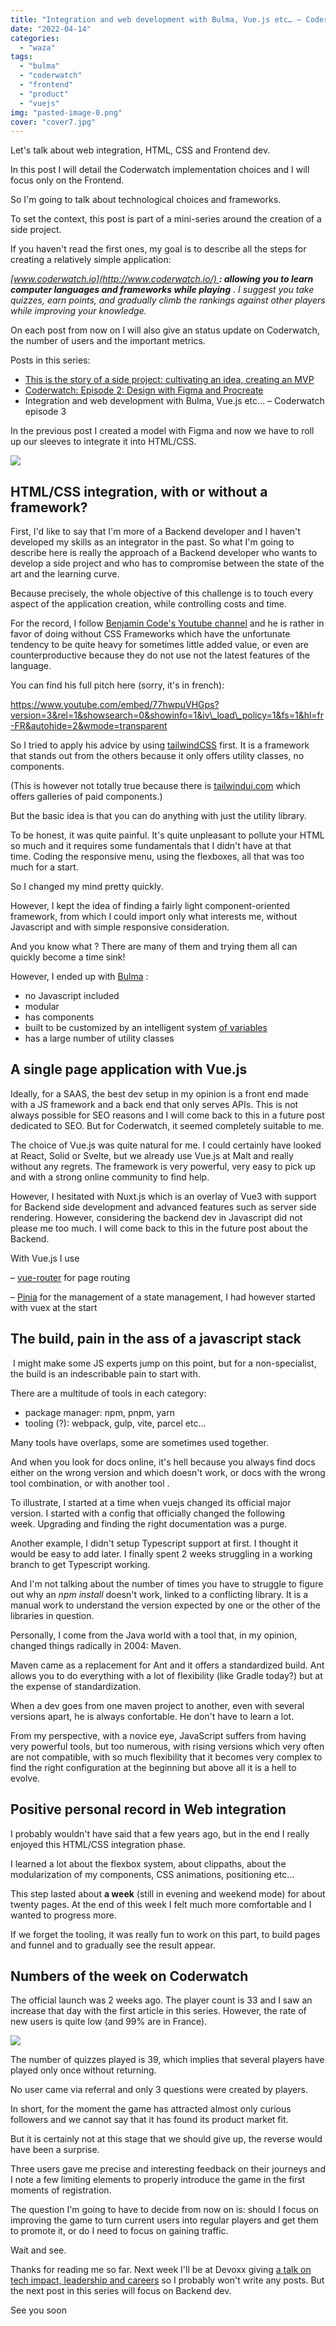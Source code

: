 ```yaml
---
title: "Integration and web development with Bulma, Vue.js etc… – Coderwatch episode 3"
date: "2022-04-14"
categories: 
  - "waza"
tags: 
  - "bulma"
  - "coderwatch"
  - "frontend"
  - "product"
  - "vuejs"
img: "pasted-image-0.png"
cover: "cover7.jpg"
---
```


Let's talk about web integration, HTML, CSS and Frontend dev. 

In this post I will detail the Coderwatch implementation choices and I will focus only on the Frontend. 

So I'm going to talk about technological choices and frameworks. 

To set the context, this post is part of a mini-series around the creation of a side project. 

If you haven't read the first ones, my goal is to describe all the steps for creating a relatively simple application:

_[www.coderwatch.io](http://www.coderwatch.io/) **: allowing you to learn computer languages ​​and frameworks while playing** . I suggest you take quizzes, earn points, and gradually climb the rankings against other players while improving your knowledge._

On each post from now on I will also give an status update on Coderwatch, the number of users and the important metrics. 

Posts in this series:

- [This is the story of a side project: cultivating an idea, creating an MVP](https://eventuallycoding.com/2022/04/04/this-is-the-story-of-a-side-project/)
- [Coderwatch: Episode 2: Design with Figma and Procreate](https://eventuallycoding.com/2022/04/08/coderwatch-episode-2-design-with-figma-and-procreate/)
- Integration and web development with Bulma, Vue.js etc… – Coderwatch episode 3

In the previous post I created a model with Figma and now we have to roll up our sleeves to integrate it into HTML/CSS. 

[![](/images/pasted-image-0.png)](https://translate.google.com/website?sl=fr&tl=en&hl=fr&client=webapp&u=https://i0.wp.com/eventuallycoding.com/wp-content/uploads/2022/04/pasted-image-0.png?ssl%3D1)

## HTML/CSS integration, with or without a framework?

First, I'd like to say that I'm more of a Backend developer and I haven't developed my skills as an integrator in the past. So what I'm going to describe here is really the approach of a Backend developer who wants to develop a side project and who has to compromise between the state of the art and the learning curve.

Because precisely, the whole objective of this challenge is to touch every aspect of the application creation, while controlling costs and time. 

For the record, I follow [Benjamin Code's Youtube channel](https://www.youtube.com/c/BenjaminCode?app=desktop) and he is rather in favor of doing without CSS Frameworks which have the unfortunate tendency to be quite heavy for sometimes little added value, or even are counterproductive because they do not use not the latest features of the language. 

You can find his full pitch here (sorry, it's in french): 

https://www.youtube.com/embed/77hwpuVHGps?version=3&rel=1&showsearch=0&showinfo=1&iv\_load\_policy=1&fs=1&hl=fr-FR&autohide=2&wmode=transparent

So I tried to apply his advice by using [tailwindCSS](https://tailwindcss.com/) first. It is a framework that stands out from the others because it only offers utility classes, no components. 

(This is however not totally true because there is [tailwindui.com](http://tailwindui.com) which offers galleries of paid components.) 

But the basic idea is that you can do anything with just the utility library.

To be honest, it was quite painful. It's quite unpleasant to pollute your HTML so much and it requires some fundamentals that I didn't have at that time. Coding the responsive menu, using the flexboxes, all that was too much for a start. 

So I changed my mind pretty quickly.

However, I kept the idea of ​​finding a fairly light component-oriented framework, from which I could import only what interests me, without Javascript and with simple responsive consideration.

And you know what ? There are many of them and trying them all can quickly become a time sink!

However, I ended up with [Bulma](https://bulma.io/) :

- no Javascript included
- modular
- has components
- built to be customized by an intelligent system [of variables](https://bulma.io/documentation/customize/variables/)
- has a large number of utility classes

## A single page application with Vue.js

Ideally, for a SAAS, the best dev setup in my opinion is a front end made with a JS framework and a back end that only serves APIs. This is not always possible for SEO reasons and I will come back to this in a future post dedicated to SEO. But for Coderwatch, it seemed completely suitable to me.

The choice of Vue.js was quite natural for me. I could certainly have looked at React, Solid or Svelte, but we already use Vue.js at Malt and really without any regrets. The framework is very powerful, very easy to pick up and with a strong online community to find help.

However, I hesitated with Nuxt.js which is an overlay of Vue3 with support for Backend side development and advanced features such as server side rendering. However, considering the backend dev in Javascript did not please me too much. I will come back to this in the future post about the Backend.

With Vue.js I use

– [vue-router](https://router.vuejs.org/) for page routing

– [Pinia](https://pinia.vuejs.org/) for the management of a state management, I had however started with vuex at the start

## The build, pain in the ass of a javascript stack

 I might make some JS experts jump on this point, but for a non-specialist, the build is an indescribable pain to start with.

There are a multitude of tools in each category:

- package manager: npm, pnpm, yarn
- tooling (?): webpack, gulp, vite, parcel etc…

Many tools have overlaps, some are sometimes used together. 

And when you look for docs online, it's hell because you always find docs either on the wrong version and which doesn't work, or docs with the wrong tool combination, or with another tool . 

To illustrate, I started at a time when vuejs changed its official major version. I started with a config that officially changed the following week. Upgrading and finding the right documentation was a purge.

Another example, I didn't setup Typescript support at first. I thought it would be easy to add later. I finally spent 2 weeks struggling in a working branch to get Typescript working.

And I'm not talking about the number of times you have to struggle to figure out why an _npm install_ doesn't work, linked to a conflicting library. It is a manual work to understand the version expected by one or the other of the libraries in question.

Personally, I come from the Java world with a tool that, in my opinion, changed things radically in 2004: Maven.

Maven came as a replacement for Ant and it offers a standardized build. Ant allows you to do everything with a lot of flexibility (like Gradle today?) but at the expense of standardization.

When a dev goes from one maven project to another, even with several versions apart, he is always confortable. He don't have to learn a lot. 

From my perspective, with a novice eye, JavaScript suffers from having very powerful tools, but too numerous, with rising versions which very often are not compatible, with so much flexibility that it becomes very complex to find the right configuration at the beginning but above all it is a hell to evolve.

## Positive personal record in Web integration

I probably wouldn't have said that a few years ago, but in the end I really enjoyed this HTML/CSS integration phase.

I learned a lot about the flexbox system, about clippaths, about the modularization of my components, CSS animations, positioning etc… 

This step lasted about **a week** (still in evening and weekend mode) for about twenty pages. At the end of this week I felt much more comfortable and I wanted to progress more. 

If we forget the tooling, it was really fun to work on this part, to build pages and funnel and to gradually see the result appear.

## Numbers of the week on Coderwatch

The official launch was 2 weeks ago. The player count is 33 and I saw an increase that day with the first article in this series. However, the rate of new users is quite low (and 99% are in France).

[![](/images/pasted-image-0-8.png)](https://translate.google.com/website?sl=fr&tl=en&hl=fr&client=webapp&u=https://i0.wp.com/eventuallycoding.com/wp-content/uploads/2022/04/pasted-image-0-8.png?ssl%3D1)

The number of quizzes played is 39, which implies that several players have played only once without returning. 

No user came via referral and only 3 questions were created by players.

In short, for the moment the game has attracted almost only curious followers and we cannot say that it has found its product market fit. 

But it is certainly not at this stage that we should give up, the reverse would have been a surprise. 

Three users gave me precise and interesting feedback on their journeys and I note a few limiting elements to properly introduce the game in the first moments of registration. 

The question I'm going to have to decide from now on is: should I focus on improving the game to turn current users into regular players and get them to promote it, or do I need to focus on gaining traffic. 

Wait and see.

Thanks for reading me so far. Next week I'll be at Devoxx giving [a talk on tech impact, leadership and careers](https://cfp.devoxx.fr/2022/talk/TBG-5289/Developp(eur%7Ceuse)_Senior_avec_6_ans_d%E2%80%99experience,_et_apres_%3F) so I probably won't write any posts. But the next post in this series will focus on Backend dev.

See you soon
